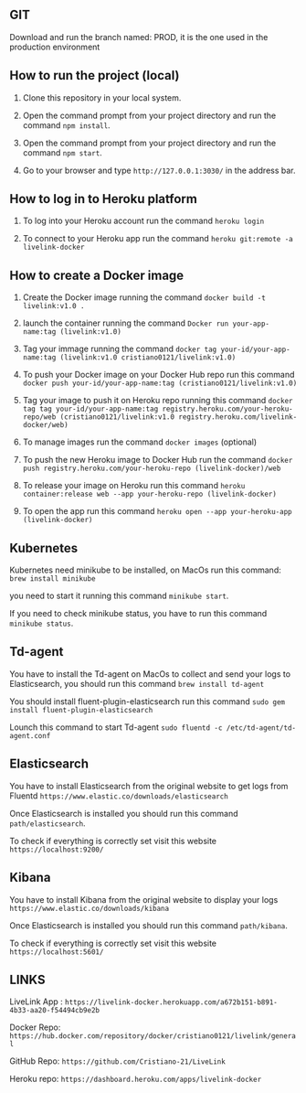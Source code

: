 ## GIT

Download and run the branch named: PROD, it is the one used in the production environment
## How to run the project (local)

1. Clone this repository in your local system.

2. Open the command prompt from your project directory and run the command `npm install`.

3. Open the command prompt from your project directory and run the command `npm start`.

4. Go to your browser and type `http://127.0.0.1:3030/` in the address bar.

## How to log in to Heroku platform

1. To log into your Heroku account run the command `heroku login`

2. To connect to your Heroku app run the command `heroku git:remote -a livelink-docker`

## How to create a Docker image

1. Create the Docker image running the command `docker build -t livelink:v1.0 .`

2. launch the container running the command `Docker run your-app-name:tag (livelink:v1.0)`

3. Tag your immage running the command `docker tag your-id/your-app-name:tag (livelink:v1.0 cristiano0121/livelink:v1.0)`

4. To push your Docker image on your Docker Hub repo run this command `docker push your-id/your-app-name:tag (cristiano0121/livelink:v1.0)`

5. Tag your image to push it on Heroku repo running this command `docker tag tag your-id/your-app-name:tag registry.heroku.com/your-heroku-repo/web (cristiano0121/livelink:v1.0 registry.heroku.com/livelink-docker/web)`

6. To manage images run the command `docker images` (optional)

7. To push the new Heroku image to Docker Hub run the command `docker push registry.heroku.com/your-heroku-repo (livelink-docker)/web`

8. To release your image on Heroku run this command `heroku container:release web --app your-heroku-repo (livelink-docker)`

9. To open the app run this command `heroku open --app your-heroku-app (livelink-docker)`

## Kubernetes

Kubernetes need minikube to be installed, on MacOs run this command: `brew install minikube` 

you need to start it running this command `minikube start`.

If you need to check minikube status, you have to run this command `minikube status`.

## Td-agent

You have to install the Td-agent on MacOs to collect and send your logs to Elasticsearch,
you should run this command `brew install td-agent`

You should install fluent-plugin-elasticsearch run this command `sudo gem install fluent-plugin-elasticsearch`

Lounch this command to start Td-agent `sudo fluentd -c /etc/td-agent/td-agent.conf`

## Elasticsearch

You have to install Elasticsearch from the original website to get logs from Fluentd `https://www.elastic.co/downloads/elasticsearch`

Once Elasticsearch is installed you should run this command `path/elasticsearch`.

To check if everything is correctly set visit this website `https://localhost:9200/`

## Kibana

You have to install Kibana from the original website to display your logs `https://www.elastic.co/downloads/kibana`

Once Elasticsearch is installed you should run this command `path/kibana`.

To check if everything is correctly set visit this website `https://localhost:5601/`

## LINKS

LiveLink App : `https://livelink-docker.herokuapp.com/a672b151-b891-4b33-aa20-f54494cb9e2b`

Docker Repo: `https://hub.docker.com/repository/docker/cristiano0121/livelink/general`

GitHub Repo: `https://github.com/Cristiano-21/LiveLink`

Heroku repo: `https://dashboard.heroku.com/apps/livelink-docker`
